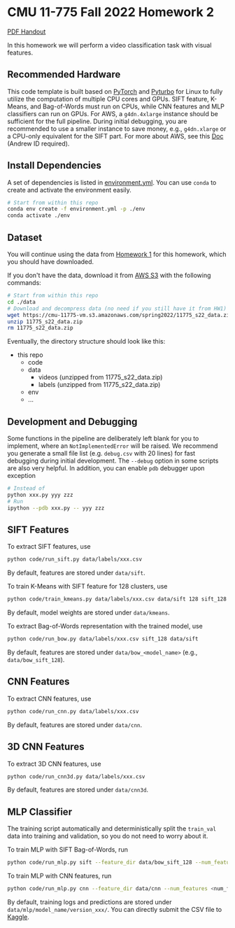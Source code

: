 # CMU 11-775 Fall 2022 Homework 2

[PDF Handout](docs/handout.pdf)

In this homework we will perform a video classification task with visual features.

## Recommended Hardware

This code template is built based on [PyTorch](https://pytorch.org) and [Pyturbo](https://github.com/CMU-INF-DIVA/pyturbo) for Linux to fully utilize the computation of multiple CPU cores and GPUs.
SIFT feature, K-Means, and Bag-of-Words must run on CPUs, while CNN features and MLP classifiers can run on GPUs.
For AWS, a `g4dn.4xlarge` instance should be sufficient for the full pipeline.
During initial debugging, you are recommended to use a smaller instance to save money, e.g., `g4dn.xlarge` or a CPU-only equivalent for the SIFT part.
For more about AWS, see this [Doc](https://docs.google.com/document/d/1XkpGSzInT5TJz0hc0jUd7j5kGvuGO_wTOATW8pp4GCg/edit?usp=sharing) (Andrew ID required).

## Install Dependencies

A set of dependencies is listed in [environment.yml](environment.yml). You can use `conda` to create and activate the environment easily.

```bash
# Start from within this repo
conda env create -f environment.yml -p ./env
conda activate ./env
```

## Dataset

You will continue using the data from [Homework 1](https://github.com/KevinQian97/11755-ISR-HW1#data-and-labels) for this homework, which you should have downloaded.

If you don't have the data, download it from [AWS S3](https://cmu-11775-vm.s3.amazonaws.com/spring2022/11775_s22_data.zip) with the following commands:

```bash
# Start from within this repo
cd ./data
# Download and decompress data (no need if you still have it from HW1)
wget https://cmu-11775-vm.s3.amazonaws.com/spring2022/11775_s22_data.zip
unzip 11775_s22_data.zip
rm 11775_s22_data.zip
```

Eventually, the directory structure should look like this:

* this repo
  * code
  * data
    * videos (unzipped from 11775_s22_data.zip)
    * labels (unzipped from 11775_s22_data.zip)
  * env
  * ...

## Development and Debugging

Some functions in the pipeline are deliberately left blank for you to implement, where an `NotImplementedError` will be raised.
We recommend you generate a small file list (e.g. `debug.csv` with 20 lines) for fast debugging during initial development.
The `--debug` option in some scripts are also very helpful.
In addition, you can enable `pdb` debugger upon exception

```bash
# Instead of 
python xxx.py yyy zzz
# Run
ipython --pdb xxx.py -- yyy zzz
```

## SIFT Features

To extract SIFT features, use

```bash
python code/run_sift.py data/labels/xxx.csv
```

By default, features are stored under `data/sift`.

To train K-Means with SIFT feature for 128 clusters, use

```bash
python code/train_kmeans.py data/labels/xxx.csv data/sift 128 sift_128
```

By default, model weights are stored under `data/kmeans`.

To extract Bag-of-Words representation with the trained model, use

```bash
python code/run_bow.py data/labels/xxx.csv sift_128 data/sift
```

By default, features are stored under `data/bow_<model_name>` (e.g., `data/bow_sift_128`).

## CNN Features

To extract CNN features, use

```bash
python code/run_cnn.py data/labels/xxx.csv
```

By default, features are stored under `data/cnn`.

## 3D CNN Features

To extract 3D CNN features, use

```bash
python code/run_cnn3d.py data/labels/xxx.csv
```

By default, features are stored under `data/cnn3d`.

## MLP Classifier

The training script automatically and deterministically split the `train_val` data into training and validation, so you do not need to worry about it.

To train MLP with SIFT Bag-of-Words, run

```bash
python code/run_mlp.py sift --feature_dir data/bow_sift_128 --num_features 128
```

To train MLP with CNN features, run

```bash
python code/run_mlp.py cnn --feature_dir data/cnn --num_features <num_feat>
```

By default, training logs and predictions are stored under `data/mlp/model_name/version_xxx/`.
You can directly submit the CSV file to [Kaggle](https://www.kaggle.com/competitions/hw2-video-based-med/overview).
